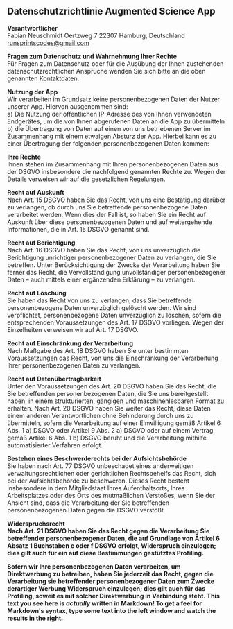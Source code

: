 ## Datenschutzrichtlinie Augmented Science App

**Verantwortlicher**  
Fabian Neuschmidt
Oertzweg 7
22307 Hamburg, Deutschland  
[runsprintscodes@gmail.com](mailto:runsprintscodes@gmail.com)

**Fragen zum Datenschutz und Wahrnehmung Ihrer Rechte**  
Für Fragen zum Datenschutz oder für die Ausübung der Ihnen zustehenden datenschutzrechtlichen Ansprüche wenden Sie sich bitte an die oben genannten Kontaktdaten.

**Nutzung der App**  
Wir verarbeiten im Grundsatz keine personenbezogenen Daten der Nutzer unserer App. Hiervon ausgenommen sind:  
a) Die Nutzung der öffentlichen IP-Adresse des von Ihnen verwendeten Endgerätes, um die von Ihnen abgerufenen Daten an die App zu übermitteln  
b) die Übertragung von Daten auf einen von uns betriebenen Server im Zusammenhang mit einem etwaigen Absturz der App. Hierbei kann es zu einer Übertragung der folgenden personenbezogenen Daten kommen:

**Ihre Rechte**  
Ihnen stehen im Zusammenhang mit Ihren personenbezogenen Daten aus der DSGVO insbesondere die nachfolgend genannten Rechte zu. Wegen der Details verweisen wir auf die gesetzlichen Regelungen.


**Recht auf Auskunft**  
Nach Art. 15 DSGVO haben Sie das Recht, von uns eine Bestätigung darüber zu verlangen, ob durch uns Sie betreffende personenbezogene Daten verarbeitet werden. Wenn dies der Fall ist, so haben Sie ein Recht auf Auskunft über diese personenbezogenen Daten und auf weitergehende Informationen, die in Art. 15 DSGVO genannt sind.


**Recht auf Berichtigung**  
Nach Art. 16 DSGVO haben Sie das Recht, von uns unverzüglich die Berichtigung unrichtiger personenbezogener Daten zu verlangen, die Sie betreffen. Unter Berücksichtigung der Zwecke der Verarbeitung haben Sie ferner das Recht, die Vervollständigung unvollständiger personenbezogener Daten – auch mittels einer ergänzenden Erklärung – zu verlangen.


**Recht auf Löschung**  
Sie haben das Recht von uns zu verlangen, dass Sie betreffende personenbezogene Daten unverzüglich gelöscht werden. Wir sind verpflichtet, personenbezogene Daten unverzüglich zu löschen, sofern die entsprechenden Voraussetzungen des Art. 17 DSGVO vorliegen. Wegen der Einzelheiten verweisen wir auf Art. 17 DSGVO.


**Recht auf Einschränkung der Verarbeitung**  
Nach Maßgabe des Art. 18 DSGVO haben Sie unter bestimmten Voraussetzungen das Recht, von uns die Einschränkung der Verarbeitung Ihrer personenbezogenen Daten zu verlangen.


**Recht auf Datenübertragbarkeit**  
Unter den Voraussetzungen des Art. 20 DSGVO haben Sie das Recht, die Sie betreffenden personenbezogenen Daten, die Sie uns bereitgestellt haben, in einem strukturierten, gängigen und maschinenlesbaren Format zu erhalten. Nach Art. 20 DSGVO haben Sie weiter das Recht, diese Daten einem anderen Verantwortlichen ohne Behinderung durch uns zu übermitteln, sofern die Verarbeitung auf einer Einwilligung gemäß Artikel 6 Abs. 1 a) DSGVO oder Artikel 9 Abs. 2 a) DSGVO oder auf einem Vertrag gemäß Artikel 6 Abs. 1 b) DSGVO beruht und die Verarbeitung mithilfe automatisierter Verfahren erfolgt.


**Bestehen eines Beschwerderechts bei der Aufsichtsbehörde**  
Sie haben nach Art. 77 DSGVO unbeschadet eines anderweitigen verwaltungsrechtlichen oder gerichtlichen Rechtsbehelfs das Recht, sich bei der Aufsichtsbehörde zu beschweren. Dieses Recht besteht insbesondere in dem Mitgliedstaat Ihres Aufenthaltsorts, Ihres Arbeitsplatzes oder des Orts des mutmaßlichen Verstoßes, wenn Sie der Ansicht sind, dass die Verarbeitung der Sie betreffenden personenbezogenen Daten gegen die DSGVO verstößt.


**Widerspruchsrecht**  
**Nach Art. 21 DSGVO haben Sie das Recht gegen die Verarbeitung Sie betreffender personenbezogener Daten, die auf Grundlage von Artikel 6 Absatz 1 Buchstaben e oder f DSGVO erfolgt, Widerspruch einzulegen; dies gilt auch für ein auf diese Bestimmungen gestütztes Profiling.**


**Sofern wir Ihre personenbezogenen Daten verarbeiten, um Direktwerbung zu betreiben, haben Sie jederzeit das Recht, gegen die Verarbeitung sie betreffender personenbezogener Daten zum Zwecke derartiger Werbung Widerspruch einzulegen; dies gilt auch für das Profiling, soweit es mit solcher Direktwerbung in Verbindung steht.
This text you see here is *actually* written in Markdown! To get a feel for Markdown's syntax, type some text into the left window and watch the results in the right.**
